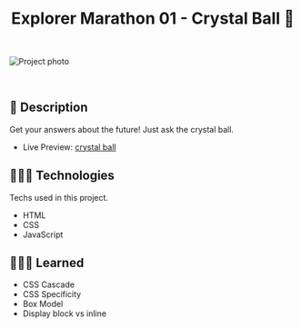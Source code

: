 <h1 align="center">
  Explorer Marathon 01 - Crystal Ball 🔮
</h1>

<br>

![Project photo](https://drive.google.com/uc?id=18kpFY3KiFXms4zG76fyGWIVc4FWSzdCO)

<br>

## 📝 Description 

Get your answers about the future! Just ask the crystal ball.

- Live Preview: [crystal ball](https://crystall-ball.vercel.app/)

## 🧑🏻‍💻 Technologies

Techs used in this project.

- HTML
- CSS
- JavaScript

## 🧑🏻‍💻 Learned

- CSS Cascade
- CSS Specificity
- Box Model
- Display block vs inline